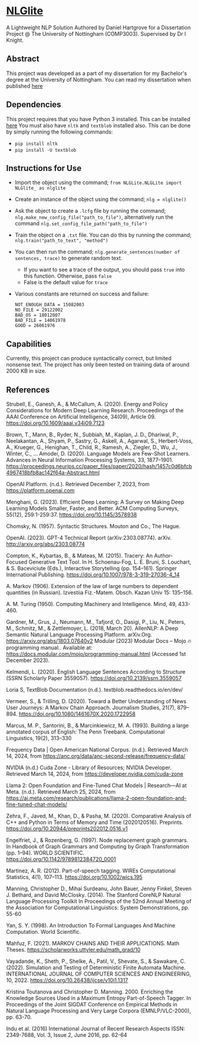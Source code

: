 # [NLGlite](https://test.pypi.org/project/NLGlite/)
A Lightweight NLP Solution Authored by Daniel Hartgrove for a Dissertation Project @ The University of Nottingham (COMP3003). Supervised by Dr I Knight.

## Abstract
This project was developed as a part of my dissertation for my Bachelor's degree at the University of Nottingham. You can read my dissertation when published [here](https://www.youtube.com/watch?v=dQw4w9WgXcQ)

## Dependencies
This project requires that you have Python 3 installed. This can be installed [here](https://www.python.org/downloads/)
You must also have `nltk` and `textblob` installed also. This can be done by simply running the following commands:
- `pip install nltk`
- `pip install -U textblob`

## Instructions for Use
- Import the object using the command; `from NLGLite.NLGLite import NLGlite_ as nlglite`
- Create an instance of the object using the command; `nlg = nlglite()`
- Ask the object to create a `.lcfg` file by running the command; `nlg.make_new_config_file("path_to_file")`, alternatively run the command `nlg.set_config_file_path("path_to_file")`
- Train the object on a `.txt` file. You can do this by running the command; `nlg.train("path_to_text", "method")`
- You can then run the command; `nlg.generate_sentences(number of sentences, trace)` to generate random text.
  - If you want to see a trace of the output, you should pass `true` into this function. Otherwise, pass `false`
  - False is the default value for `trace`

- Various constants are returned on success and failure:
  ```
  NOT_ENOUGH_DATA = 15082003
  NO_FILE = 29122002
  BAD_OS = 18012007
  BAD_FILE = 14061978
  GOOD = 26061976
  ```
  
## Capabilities
Currently, this project can produce syntactically correct, but limited nonsense text. The project has only been
tested on training data of around 2000 KB in size.


## References
Strubell, E., Ganesh, A., & McCallum, A. (2020). Energy and Policy Considerations for Modern Deep Learning Research. Proceedings of the AAAI Conference on Artificial Intelligence, 34(09), Article 09. https://doi.org/10.1609/aaai.v34i09.7123

Brown, T., Mann, B., Ryder, N., Subbiah, M., Kaplan, J. D., Dhariwal, P., Neelakantan, A., Shyam, P., Sastry, G., Askell, A., Agarwal, S., Herbert-Voss, A., Krueger, G., Henighan, T., Child, R., Ramesh, A., Ziegler, D., Wu, J., Winter, C., … Amodei, D. (2020). Language Models are Few-Shot Learners. Advances in Neural Information Processing Systems, 33, 1877–1901. 
https://proceedings.neurips.cc/paper_files/paper/2020/hash/1457c0d6bfcb4967418bfb8ac142f64a-Abstract.html

OpenAI Platform. (n.d.). Retrieved December 7, 2023, from https://platform.openai.com

Menghani, G. (2023). Efficient Deep Learning: A Survey on Making Deep Learning Models Smaller, Faster, and Better. ACM Computing Surveys, 55(12), 259:1-259:37. https://doi.org/10.1145/3578938 

Chomsky, N. (1957). Syntactic Structures. Mouton and Co., The Hague.

OpenAI. (2023). GPT-4 Technical Report (arXiv:2303.08774). arXiv. http://arxiv.org/abs/2303.08774 

Compton, K., Kybartas, B., & Mateas, M. (2015). Tracery: An Author-Focused Generative Text Tool. In H. Schoenau-Fog, L. E. Bruni, S. Louchart, & S. Baceviciute (Eds.), Interactive Storytelling (pp. 154–161). Springer International Publishing. https://doi.org/10.1007/978-3-319-27036-4_14

A. Markov (1906). Extension of the law of large numbers to dependent quantities (in Russian). Izvestiia Fiz.-Matem. Obsch. Kazan Univ 15: 135–156.

A. M. Turing (1950). Computing Machinery and Intelligence. Mind, 49, 433-460.

Gardner, M., Grus, J., Neumann, M., Tafjord, O., Dasigi, P., Liu, N., Peters, M., Schmitz, M., & Zettlemoyer, L. (2018, March 20). AllenNLP: A Deep Semantic Natural Language Processing Platform. arXiv.Org. 
https://arxiv.org/abs/1803.07640v2
Modular (2023) Modular Docs – Mojo 🔥 programming manual.. Available at: https://docs.modular.com/mojo/programming-manual.html  (Accessed 1st December 2023).

Kelmendi, L. (2020). English Language Sentences According to Structure (SSRN Scholarly Paper 3559057). https://doi.org/10.2139/ssrn.3559057

Loria S, TextBlob Documentation (n.d.). textblob.readthedocs.io/en/dev/

Vermeer, S., & Trilling, D. (2020). Toward a Better Understanding of News User Journeys: A Markov Chain Approach. Journalism Studies, 21(7), 879–894. https://doi.org/10.1080/1461670X.2020.1722958

Marcus, M. P., Santorini, B., & Marcinkiewicz, M. A. (1993). Building a large annotated corpus of English: The Penn Treebank. Computational Linguistics, 19(2), 313–330

Frequency Data | Open American National Corpus. (n.d.). Retrieved March 14, 2024, from https://anc.org/data/anc-second-release/frequency-data/ 

NVIDIA (n.d.) Cuda Zone - Library of Resources; NVIDIA Developer. Retrieved March 14, 2024, from https://developer.nvidia.com/cuda-zone 

Llama 2: Open Foundation and Fine-Tuned Chat Models | Research—AI at Meta. (n.d.). Retrieved March 25, 2024, from https://ai.meta.com/research/publications/llama-2-open-foundation-and-fine-tuned-chat-models/ 

Zehra, F., Javed, M., Khan, D., & Pasha, M. (2020). Comparative Analysis of C++ and Python in Terms of Memory and Time (2020120516). Preprints. https://doi.org/10.20944/preprints202012.0516.v1 

Engelfriet, J., & Rozenberg, G. (1997). Node replacement graph grammars. In Handbook of Graph Grammars and Computing by Graph Transformation (pp. 1–94). WORLD SCIENTIFIC. https://doi.org/10.1142/9789812384720_0001

Martinez, A. R. (2012). Part-of-speech tagging. WIREs Computational Statistics, 4(1), 107–113. https://doi.org/10.1002/wics.195 

Manning, Christopher D., Mihai Surdeanu, John Bauer, Jenny Finkel, Steven J. Bethard, and David McClosky. (2014). The Stanford CoreNLP Natural Language Processing Toolkit In Proceedings of the 52nd Annual Meeting of the Association for Computational Linguistics: System Demonstrations, pp. 55-60

Yan, S. Y. (1998). An Introduction To Formal Languages And Machine Computation. World Scientific.

Mahfuz, F. (2021). MARKOV CHAINS AND THEIR APPLICATIONS. Math Theses. https://scholarworks.uttyler.edu/math_grad/10

Vayadande, K., Sheth, P., Shelke, A., Patil, V., Shevate, S., & Sawakare, C. (2022). Simulation and Testing of Deterministic Finite Automata Machine. INTERNATIONAL JOURNAL OF COMPUTER SCIENCES AND ENGINEERING, 10, 2022. https://doi.org/10.26438/ijcse/v10i1.1317

Kristina Toutanova and Christopher D. Manning. 2000. Enriching the Knowledge Sources Used in a Maximum Entropy Part-of-Speech Tagger. In Proceedings of the Joint SIGDAT Conference on Empirical Methods in Natural Language Processing and Very Large Corpora (EMNLP/VLC-2000), pp. 63-70.

Indu et al. (2016) International Journal of Recent Research Aspects ISSN: 2349-7688, Vol. 3, Issue 2, June
2016, pp. 62-64 


